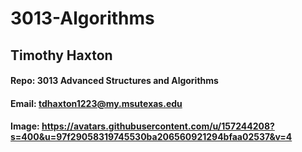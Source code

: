 # 3013-Algorithms
## Timothy Haxton
#### Repo: 3013 Advanced Structures and Algorithms
#### Email: tdhaxton1223@my.msutexas.edu
#### Image: https://avatars.githubusercontent.com/u/157244208?s=400&u=97f29058319745530ba206560921294bfaa02537&v=4
